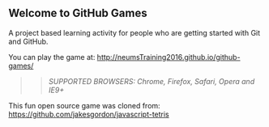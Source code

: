 ## Welcome to GitHub Games

A project based learning activity for people who are getting started with Git and GitHub.

You can play the game at: http://neumsTraining2016.github.io/github-games/

>> _*SUPPORTED BROWSERS*: Chrome, Firefox, Safari, Opera and IE9+_

This fun open source game was cloned from: https://github.com/jakesgordon/javascript-tetris
